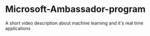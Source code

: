 # Microsoft-Ambassador-program
A short video description about machine learning and it's real time applications
